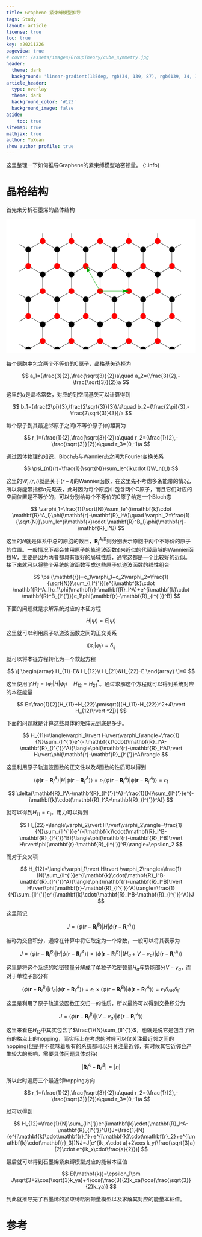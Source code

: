 ```yaml
---
title: Graphene 紧束缚模型推导
tags: Study 
layout: article
license: true
toc: true
key: a20211226
pageview: true
# cover: /assets/images/GroupTheory/cube_symmetry.jpg
header:
  theme: dark
  background: 'linear-gradient(135deg, rgb(34, 139, 87), rgb(139, 34, 139))'
article_header:
  type: overlay
  theme: dark
  background_color: '#123'
  background_image: false
aside:
    toc: true
sitemap: true
mathjax: true
author: YuXuan
show_author_profile: true
---
```

这里整理一下如何推导Graphene的紧束缚模型哈密顿量。
{:.info}
<!--more-->
# 晶格结构
首先来分析石墨烯的晶体结构

![png](/assets/images/research/lattice.png)

每个原胞中包含两个不等价的C原子，晶格基矢选择为

$$
a_1=(\frac{3}{2},\frac{\sqrt{3}}{2})a\quad a_2=(\frac{3}{2},-\frac{\sqrt{3}}{2})a
$$

这里的$a$是晶格常数，对应的到空间基矢可以计算得到

$$
b_1=(\frac{2\pi}{3},\frac{2\sqrt{3}}{3})/a\quad b_2=(\frac{2\pi}{3},-\frac{2\sqrt{3}}{3})/a
$$

每个原子到其最近邻原子之间(不等价原子)的距离为

$$
r_1=(\frac{1}{2},\frac{\sqrt{3}}{2})a\quad r_2=(\frac{1}{2},-\frac{\sqrt{3}}{2})a\quad r_3=(0,-1)a
$$

通过固体物理的知识，Bloch态与Wannier态之间为Fourier变换关系

$$
\psi_{nl}(r)=\frac{1}{\sqrt{N}}\sum_le^{ik\cdot l}W_n(r,l)
$$

这里的$W_n(r,l)$就是关于$(r-l)$的Wannier函数，在这里先不考虑多条能带的情况，所以将能带指标$n$先略去，此时因为每个原胞中包含两个C原子，而且它们对应的空间位置是不等价的，可以分别给每个不等价的C原子给定一个Bloch态

$$
\varphi_1=\frac{1}{\sqrt{N}}\sum_le^{i\mathbf{k}\cdot \mathbf{R}^A_l}\phi(\mathbf{r}-\mathbf{R}_l^A)\quad \varphi_2=\frac{1}{\sqrt{N}}\sum_le^{i\mathbf{k}\cdot \mathbf{R}^B_l}\phi(\mathbf{r}-\mathbf{R}_l^B)
$$

这里的$N$就是体系中总的原胞的数目，$\mathbf{R}_l^{A/B}$则分别表示原胞中两个不等价的原子的位置。一般情况下都会使用原子的轨道波函数$\phi$来近似的代替局域的Wannier函数$W$，主要是因为两者都具有很好的局域性质，通常这都是一个比较好的近似。
接下来就可以将整个系统的波函数写成这些原子轨道波函数的线性组合

$$
\psi(\mathbf{r})=c_1\varphi_1+c_2\varphi_2=\frac{1}{\sqrt{N}}\sum_{l,l^{'}}[e^{i\mathbf{k}\cdot \mathbf{R}^A_l}c_1\phi(\mathbf{r}-\mathbf{R}_l^A)+e^{i\mathbf{k}\cdot \mathbf{R}^B_{l^{'}}}c_1\phi(\mathbf{r}-\mathbf{R}_{l^{'}}^B]
$$

下面的问题就是求解系统对应的本征方程

$$
H\rvert\psi\rangle=E\rvert\psi\rangle
$$

这里就可以利用原子轨道波函数之间的正交关系

$$
\lang\varphi_i\rvert\varphi_j\rangle=\delta_{ij}
$$

就可以将本征方程转化为一个救起方程

$$
\[
\begin{array}
H_{11}-E& H_{12}\\
H_{21}&H_{22}-E
\end{array}
\]=0
$$

这里使用了$H_{ij}=\langle\varphi_i\rvert H\rvert\psi_j\rangle\quad H_{12}=H_{21}^{*}$。通过求解这个方程就可以得到系统对应的本征能量

$$
E=\frac{1}{2}[H_{11}+H_{22}\pm\sqrt{[(H_{11}-H_{22})^2+4\rvert H_{12}\rvert ^2]}]
$$

下面的问题就是计算这些具体的矩阵元到底是多少。

$$
H_{11}=\langle\varphi_1\rvert H\rvert\varphi_1\rangle=\frac{1}{N}\sum_{ll^{'}}e^{-i\mathbf{k}\cdot(\mathbf{R}_l^A-\mathbf{R}_{l^{'}}^A)}\langle\phi(\mathbf{r}-\mathbf{R}_l^A)\rvert H\rvert\phi(\mathbf{r}-\mathbf{R}_{l^{'}}^A)\rangle
$$

这里利用原子轨道波函数的正交性以及$\delta$函数的性质可以得到

$$
\langle\phi(\mathbf{r}-\mathbf{R}_l^A)\rvert H\rvert\phi(\mathbf{r}-\mathbf{R}_{l^{'}}^A)\rangle=\epsilon_{1}\langle\phi(\mathbf{r}-\mathbf{R}_l^A)\rvert\phi(\mathbf{r}-\mathbf{R}_{l^{'}}^A)\rangle=\epsilon_1
$$

$$
\delta(\mathbf{R}_l^A-\mathbf{R}_{l^{'}}^A)=\frac{1}{N}\sum_{ll^{'}}e^{-i\mathbf{k}\cdot(\mathbf{R}_l^A-\mathbf{R}_{l^{'}}^A)}
$$

就可以得到$H_{11}=\epsilon_1$。用力可以得到

$$
H_{22}=\langle\varphi_2\rvert H\rvert\varphi_2\rangle=\frac{1}{N}\sum_{ll^{'}}e^{-i\mathbf{k}\cdot(\mathbf{R}_l^B-\mathbf{R}_{l^{'}}^B)}\langle\phi(\mathbf{r}-\mathbf{R}_l^B)\rvert H\rvert\phi(\mathbf{r}-\mathbf{R}_{l^{'}}^B)\rangle=\epsilon_2
$$

而对于交叉项

$$
H_{12}=\langle\varphi_1\rvert H\rvert \varphi_2\rangle=\frac{1}{N}\sum_{ll^{'}}e^{i\mathbf{k}\cdot(\mathbf{R}_l^B-\mathbf{R}_{l^{'}}^A)}\langle\phi(\mathbf{r}-\mathbf{R}_l^B)\rvert H\rvert\phi(\mathbf{r}-\mathbf{R}_{l^{'}}^A)\rangle=\frac{1}{N}\sum_{ll^{'}}e^{i\mathbf{k}\cdot(\mathbf{R}_l^B-\mathbf{R}_{l^{'}}^A)}J
$$

这里简记

$$
J=\langle\phi(\mathbf{r}-\mathbf{R}_l^B)\rvert H\rvert\phi(\mathbf{r}-\mathbf{R}_{l^{'}}^A)\rangle
$$

被称为交叠积分，通常在计算中将它取定为一个常数，一般可以将其表示为

$$
J=\langle\phi(\mathbf{r}-\mathbf{R}_l^B)\rvert H\rvert\phi(\mathbf{r}-\mathbf{R}_{l^{'}}^A)\rangle=\langle\phi(\mathbf{r}-\mathbf{R}_l^B)\rvert (H_a+V-v_a)\rvert\phi(\mathbf{r}-\mathbf{R}_{l^{'}}^A)\rangle
$$

这里是将这个系统的哈密顿量分解成了单粒子哈密顿量$H_a$与势能部分$V-v_a$，而对于单粒子部分有

$$
\langle\phi(\mathbf{r}-\mathbf{R}_l^B)\rvert H_a\rvert\phi(\mathbf{r}-\mathbf{R}_{l^{'}}^A)\rangle=\epsilon_1\times \langle\phi(\mathbf{r}-\mathbf{R}_l^B)\rvert\phi(\mathbf{r}-\mathbf{R}_{l^{'}}^A)\rangle=\epsilon_1\delta_{AB}\delta_{ll^{'}}
$$

这里是利用了原子轨道波函数正交归一的性质，所以最终可以得到交叠积分为

$$
J=\langle\phi(\mathbf{r}-\mathbf{R}_l^B)\rvert (V-v_a)\rvert\phi(\mathbf{r}-\mathbf{R}_{l^{'}}^A)\rangle
$$

这里来看在$H_{12}$中其实包含了$\frac{1}{N}\sum_{ll^{'}}$，也就是说它是包含了所有的格点上的hopping，而实际上在考虑的时候可以仅关注最近邻之间的hopping(但是并不意味着所有的系统都可以只关注最近邻，有时候其它近邻会产生较大的影响，需要具体问题具体对待)

$$
\rvert \mathbf{R}_l^A-\mathbf{R}_{l^{'}}^B\rvert=\rvert r_i\rvert
$$

所以此时遍历三个最近邻hopping方向

$$
r_1=(\frac{1}{2},\frac{\sqrt{3}}{2})a\quad r_2=(\frac{1}{2},-\frac{\sqrt{3}}{2})a\quad r_3=(0,-1)a
$$

就可以得到

$$
H_{12}=\frac{1}{N}\sum_{ll^{'}}e^{i\mathbf{k}\cdot(\mathbf{R}_l^A-\mathbf{R}_{l^{'}}^B)}J=\frac{1}{N}(e^{i\mathbf{k}\cdot\mathbf{r}_1}+e^{i\mathbf{k}\cdot\mathbf{r}_2}+e^{i\mathbf{k}\cdot\mathbf{r}_3})NJ=J[e^{ik_x\cdot a}+2\cos k_y(\frac{\sqrt{3}a}{2}\cdot e^{ik_x\cdot\frac{a}{2}})]
$$

最后就可以得到石墨烯紧束缚模型对应的能带本征值

$$
E(\mathbf{k})=\epsilon_1\pm J\sqrt{3+2\cos(\sqrt{3}k_ya)+4\cos(\frac{3}{2}k_xa)\cos(\frac{\sqrt{3}}{2}k_ya)}
$$

到此就推导完了石墨烯的紧束缚哈密顿量模型以及求解其对应的能量本征值。

# 参考



